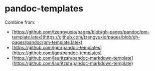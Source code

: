 # pandoc-templates

Combine from:

- [https://github.com/tzengyuxio/pages/blob/gh-pages/pandoc/pm-template.latex](https://github.com/tzengyuxio/pages/blob/gh-pages/pandoc/pm-template.latex)
- [https://github.com/jgm/pandoc-templates](https://github.com/jgm/pandoc-templates)
- [https://github.com/lauritzsh/pandoc-markdown-template](https://github.com/lauritzsh/pandoc-markdown-template)


